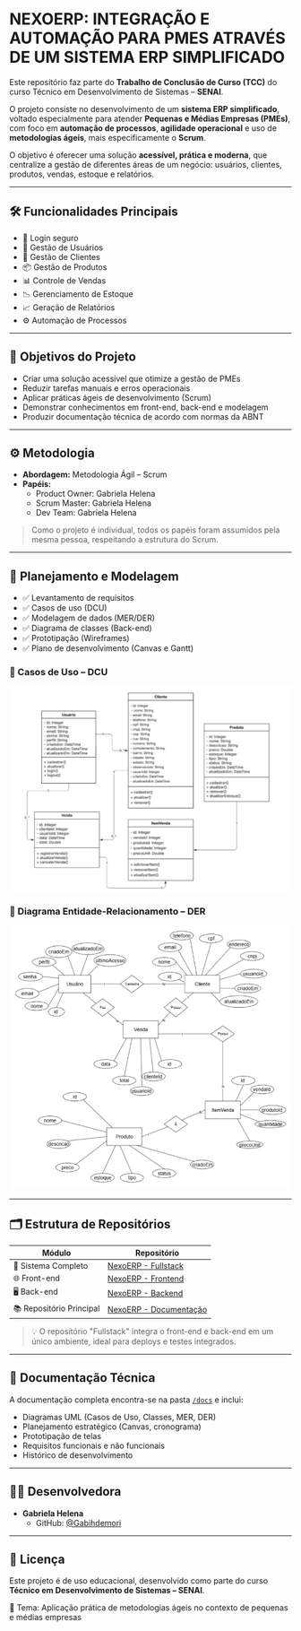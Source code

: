 #  NEXOERP: INTEGRAÇÃO E AUTOMAÇÃO PARA PMES ATRAVÉS DE UM SISTEMA ERP SIMPLIFICADO

Este repositório faz parte do **Trabalho de Conclusão de Curso (TCC)** do curso Técnico em Desenvolvimento de Sistemas – **SENAI**.

O projeto consiste no desenvolvimento de um **sistema ERP simplificado**, voltado especialmente para atender **Pequenas e Médias Empresas (PMEs)**, com foco em **automação de processos**, **agilidade operacional** e uso de **metodologias ágeis**, mais especificamente o **Scrum**.

O objetivo é oferecer uma solução **acessível, prática e moderna**, que centralize a gestão de diferentes áreas de um negócio: usuários, clientes, produtos, vendas, estoque e relatórios.

---

## 🛠️ Funcionalidades Principais

- 🔐 Login seguro
- 👤 Gestão de Usuários
- 🤝 Gestão de Clientes
- 📦 Gestão de Produtos
- 📊 Controle de Vendas
- 📉 Gerenciamento de Estoque
- 📈 Geração de Relatórios
- ⚙️ Automação de Processos

---

## 🎯 Objetivos do Projeto

- Criar uma solução acessível que otimize a gestão de PMEs
- Reduzir tarefas manuais e erros operacionais
- Aplicar práticas ágeis de desenvolvimento (Scrum)
- Demonstrar conhecimentos em front-end, back-end e modelagem
- Produzir documentação técnica de acordo com normas da ABNT

---

## ⚙️ Metodologia

- **Abordagem:** Metodologia Ágil – Scrum
- **Papéis:**
  - Product Owner: Gabriela Helena
  - Scrum Master: Gabriela Helena
  - Dev Team: Gabriela Helena

> Como o projeto é individual, todos os papéis foram assumidos pela mesma pessoa, respeitando a estrutura do Scrum.

---

## 🧩 Planejamento e Modelagem

- ✅ Levantamento de requisitos
- ✅ Casos de uso (DCU)
- ✅ Modelagem de dados (MER/DER)
- ✅ Diagrama de classes (Back-end)
- ✅ Prototipação (Wireframes)
- ✅ Plano de desenvolvimento (Canvas e Gantt)

### 📌 Casos de Uso – DCU

![Diagrama de Casos de Uso](./DCU.png)

### 📌 Diagrama Entidade-Relacionamento – DER

![Diagrama DER](./diagrama.png)

---

## 🗂 Estrutura de Repositórios

| Módulo                  | Repositório                                                                 |
|-------------------------|------------------------------------------------------------------------------|
| 🔗 Sistema Completo     | [NexoERP - Fullstack](https://github.com/usuario/NexoERP-fullstack)          |
| 🌐 Front-end            | [NexoERP - Frontend](https://github.com/usuario/Sistema_agil_para_PMEs_TCC-frontend)   |
| 🖥️ Back-end             | [NexoERP - Backend](https://github.com/Gabihdemori/NexoERP_back.git)         |
| 📚 Repositório Principal| [NexoERP - Documentação](https://github.com/Gabihdemori/Sistema_agil_para_PMEs_TCC) |

> 💡 O repositório "Fullstack" integra o front-end e back-end em um único ambiente, ideal para deploys e testes integrados.

---

## 📄 Documentação Técnica

A documentação completa encontra-se na pasta [`/docs`](./docs.docx) e inclui:

- Diagramas UML (Casos de Uso, Classes, MER, DER)
- Planejamento estratégico (Canvas, cronograma)
- Prototipação de telas
- Requisitos funcionais e não funcionais
- Histórico de desenvolvimento

---

## 👩‍💻 Desenvolvedora

- **Gabriela Helena**
  - GitHub: [@Gabihdemori](https://github.com/Gabihdemori)

---

## 📝 Licença

Este projeto é de uso educacional, desenvolvido como parte do curso **Técnico em Desenvolvimento de Sistemas – SENAI**.

📍 Tema: Aplicação prática de metodologias ágeis no contexto de pequenas e médias empresas
